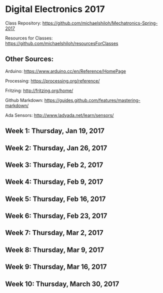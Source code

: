 # Digital Electronics 2017

Class Repository: https://github.com/michaelshiloh/Mechatronics-Spring-2017

Resources for Classes: https://github.com/michaelshiloh/resourcesForClasses



## Other Sources: 

Arduino: https://www.arduino.cc/en/Reference/HomePage

Processing: https://processing.org/reference/

Fritzing: http://fritzing.org/home/

Github Markdown: https://guides.github.com/features/mastering-markdown/

Ada Sensors: http://www.ladyada.net/learn/sensors/



## Week 1: Thursday, Jan 19, 2017

## Week 2: Thursday, Jan 26, 2017

## Week 3: Thursday, Feb 2, 2017

## Week 4: Thursday, Feb 9, 2017

## Week 5: Thursday, Feb 16, 2017

## Week 6: Thursday, Feb 23, 2017

## Week 7: Thursday, Mar 2, 2017

## Week 8: Thursday, Mar 9, 2017

## Week 9: Thursday, Mar 16, 2017

## Week 10: Thursday, March 30, 2017

